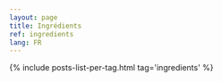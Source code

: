 ```yaml
---
layout: page
title: Ingrédients
ref: ingredients
lang: FR
---
```


{% include posts-list-per-tag.html tag='ingredients' %}